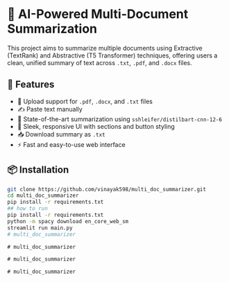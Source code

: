 # 🧠 AI-Powered Multi-Document Summarization

This project aims to summarize multiple documents using Extractive (TextRank) and Abstractive (T5 Transformer) techniques, offering users a clean, unified summary of text across `.txt`, `.pdf`, and `.docx` files.

## 🚀 Features

- 📄 Upload support for `.pdf`, `.docx`, and `.txt` files
- ✍️ Paste text manually
- 🧠 State-of-the-art summarization using `sshleifer/distilbart-cnn-12-6`
- 🎨 Sleek, responsive UI with sections and button styling
- 📥 Download summary as `.txt`
- ⚡ Fast and easy-to-use web interface

## 📦 Installation

```bash
git clone https://github.com/vinayak598/multi_doc_summarizer.git
cd multi_doc_summarizer
pip install -r requirements.txt
## how to run
pip install -r requirements.txt 
python -m spacy download en_core_web_sm 
streamlit run main.py
#   m u l t i _ d o c _ s u m m a r i z e r 
 
 #   m u l t i _ d o c _ s u m m a r i z e r 
 
 #   m u l t i _ d o c _ s u m m a r i z e r 
 
 #   m u l t i _ d o c _ s u m m a r i z e r  
 